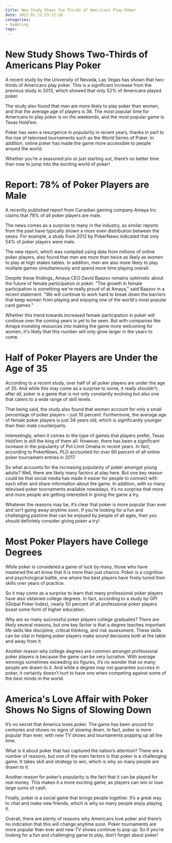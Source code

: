 ```yaml
---
title: New Study Shows Two Thirds of Americans Play Poker 
date: 2023-01-12 23:12:28
categories:
- Gambling
tags:
---
```



#  New Study Shows Two-Thirds of Americans Play Poker 

A recent study by the University of Nevada, Las Vegas has shown that two-thirds of Americans play poker. This is a significant increase from the previous study in 2013, which showed that only 52% of Americans played poker.

The study also found that men are more likely to play poker than women, and that the average age of players is 36. The most popular time for Americans to play poker is on the weekends, and the most popular game is Texas Hold’em.

Poker has seen a resurgence in popularity in recent years, thanks in part to the rise of televised tournaments such as the World Series of Poker. In addition, online poker has made the game more accessible to people around the world.

Whether you’re a seasoned pro or just starting out, there’s no better time than now to jump into the exciting world of poker!

#  Report: 78% of Poker Players are Male 

A recently published report from Canadian gaming company Amaya Inc claims that 78% of all poker players are male. 

The news comes as a surprise to many in the industry, as similar reports from the past have typically shown a more even distribution between the sexes. For example, a study from 2012 by PokerNews indicated that only 54% of poker players were male. 

The new report, which was compiled using data from millions of online poker players, also found that men are more than twice as likely as women to play at high stakes tables. In addition, men are also more likely to play multiple games simultaneously and spend more time playing overall. 

Despite these findings, Amaya CEO David Baazov remains optimistic about the future of female participation in poker. "The growth in female participation is something we're really proud of at Amaya," said Baazov in a recent statement. "We will continue to work hard to break down the barriers that keep women from playing and enjoying one of the world's most popular card games." 

Whether this trend towards increased female participation in poker will continue over the coming years is yet to be seen. But with companies like Amaya investing resources into making the game more welcoming for women, it's likely that this number will only grow larger in the years to come.

#  Half of Poker Players are Under the Age of 35 

According to a recent study, over half of all poker players are under the age of 35. And while this may come as a surprise to some, it really shouldn’t; after all, poker is a game that is not only constantly evolving but also one that caters to a wide range of skill levels.

That being said, the study also found that women account for only a small percentage of poker players – just 10 percent. Furthermore, the average age of female poker players is just 34 years old, which is significantly younger than their male counterparts.

Interestingly, when it comes to the type of games that players prefer, Texas Hold’em is still the king of them all. However, there has been a significant increase in the popularity of Pot Limit Omaha in recent years. In fact, according to PokerNews, PLO accounted for over 60 percent of all online poker tournament entries in 2017.

So what accounts for the increasing popularity of poker amongst young adults? Well, there are likely many factors at play here. But one key reason could be that social media has made it easier for people to connect with each other and share information about the game. In addition, with so many televised poker tournaments available nowadays, it’s no surprise that more and more people are getting interested in giving the game a try.

Whatever the reasons may be, it’s clear that poker is more popular than ever and isn’t going away anytime soon. If you’re looking for a fun and challenging pastime that can be enjoyed by people of all ages, then you should definitely consider giving poker a try!

#  Most Poker Players have College Degrees 

While poker is considered a game of luck by many, those who have mastered the art know that it is more than just chance. Poker is a cognitive and psychological battle, one where the best players have finely tuned their skills over years of practice.

So it may come as a surprise to learn that many professional poker players have also obtained college degrees. In fact, according to a study by GPI (Global Poker Index), nearly 50 percent of all professional poker players boast some form of higher education.

Why are so many successful poker players college graduates? There are likely several reasons, but one key factor is that a degree teaches important life skills like discipline, critical thinking, and risk assessment. These skills can be vital in helping poker players make sound decisions both at the table and away from it.

Another reason why college degrees are common amongst professional poker players is because the game can be very lucrative. With average winnings sometimes exceeding six figures, it’s no wonder that so many people are drawn to it. And while a degree may not guarantee success in poker, it certainly doesn’t hurt to have one when competing against some of the best minds in the world.

#  America's Love Affair with Poker Shows No Signs of Slowing Down

It’s no secret that America loves poker. The game has been around for centuries and shows no signs of slowing down. In fact, poker is more popular than ever, with new TV shows and tournaments popping up all the time.

What is it about poker that has captured the nation’s attention? There are a number of reasons, but one of the main factors is that poker is a challenging game. It takes skill and strategy to win, which is why so many people are drawn to it.

Another reason for poker’s popularity is the fact that it can be played for real money. This makes it a more exciting game, as players can win or lose large sums of cash.

Finally, poker is a social game that brings people together. It’s a great way to chat and make new friends, which is why so many people enjoy playing it.

Overall, there are plenty of reasons why Americans love poker and there’s no indication that this will change anytime soon. Poker tournaments are more popular than ever and new TV shows continue to pop up. So if you’re looking for a fun and challenging game to play, don’t forget about poker!